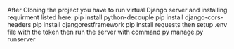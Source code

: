 After Cloning the project you have to run virtual Django server and installing requirment listed here:
pip install python-decouple
pip install django-cors-headers
pip install djangorestframework
pip install requests
then setup .env file with the token
then run the server with command py manage.py runserver
